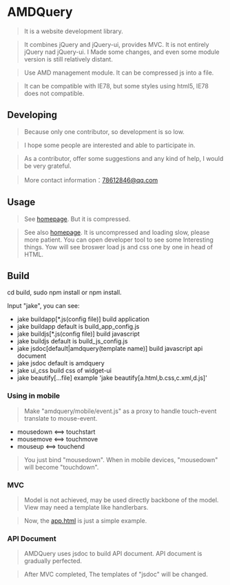 # AMDQuery

> It is a website development library.

> It combines jQuery and jQuery-ui, provides MVC. It is not entirely jQuery nad jQuery-ui. I Made some changes, and even some module version is still relatively distant.

> Use AMD management module. It can be compressed js into a file.

> It can be compatible with IE78, but some styles using html5, IE78 does not compatible.


## Developing

> Because only one contributor, so development is so low.

> I hope some people are interested and able to participate in.

> As a contributor, offer some suggestions and any kind of help, I would be very grateful.

> More contact information：78612846@qq.com

## Usage

> See [homepage](http://mdsb100.github.io/homepage/). But it is compressed.

> See also [homepage](http://mdsb100.github.io/AMDQuery/document/app.html). It is uncompressed and loading slow, please more patient. You can open developer tool to see some Interesting things. Yow will see broswer load js and css one by one in head of HTML.

## Build

cd build, sudo npm install or npm install.

Input "jake", you can see:

* jake buildapp[*.js(config file)]             build application
* jake buildapp                                default is build_app_config.js
* jake buildjs[*.js(config file)]              build javascript
* jake buildjs                                 default is build_js_config.js
* jake jsdoc[default|amdquery(template name)]  build javascript api document
* jake jsdoc                                   default is amdquery
* jake ui_css                                  build css of widget-ui
* jake beautify[...file]                       example 'jake beautify[a.html,b.css,c.xml,d.js]'


### Using in mobile

> Make "amdquery/mobile/event.js" as a proxy to handle touch-event translate to mouse-event.

* mousedown <==> touchstart
* mousemove <==> touchmove
* mouseup <==> touchend

> You just bind "mousedown". When in mobile devices, "mousedown" will become "touchdown".

### MVC

> Model is not achieved, may be used directly backbone of the model. View may need a template like handlerbars.

> Now, the [app.html](https://github.com/mdsb100/AMDQuery/blob/master/document/app.html) is just a simple example.

### API Document

> AMDQuery uses jsdoc to build API document. API document is gradually perfected.

> After MVC completed, The templates of "jsdoc" will be changed.

